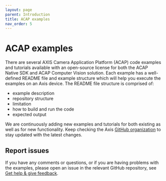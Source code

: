 ```yaml
---
layout: page
parent: Introduction
title: ACAP examples
nav_order: 5
---
```


# ACAP examples

There are several AXIS Camera Application Platform (ACAP) code examples and tutorials available with an open-source license for both the ACAP Native SDK and ACAP Computer Vision solution. Each example has a well-defined README file and example structure which will help you execute the examples on an Axis device. The README file structure is comprised of:

- example description
- repository structure
- limitation
- how to build and run the code
- expected output

We are continuously adding new examples and tutorials for both existing as well as for new functionality. Keep checking the Axis [GitHub organization](https://github.com/orgs/AxisCommunications/repositories?q=topic%3Aacap) to stay updated with the latest changes.

## Report issues

If you have any comments or questions, or if you are having problems with the
examples, please open an issue in the relevant GitHub repository, see
[Get help & give feedback](../get-help-and-give-feedback).

